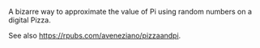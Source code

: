 A bizarre way to approximate the value of Pi using random numbers on a digital Pizza.

See also https://rpubs.com/aveneziano/pizzaandpi.

